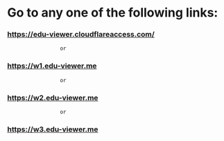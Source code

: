 # Go to any one of the following links: 
###        https://edu-viewer.cloudflareaccess.com/
                     or
###        https://w1.edu-viewer.me
                     or
###        https://w2.edu-viewer.me
                     or
###        https://w3.edu-viewer.me
